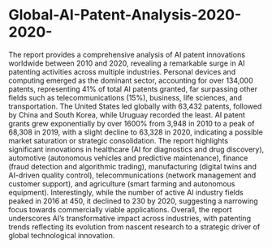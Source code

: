 # Global-AI-Patent-Analysis-2020-2020-

The report provides a comprehensive analysis of AI patent innovations worldwide between 2010 and 2020, revealing a remarkable surge in AI patenting activities across multiple industries. Personal devices and computing emerged as the dominant sector, accounting for over 134,000 patents, representing 41% of total AI patents granted, far surpassing other fields such as telecommunications (15%), business, life sciences, and transportation. The United States led globally with 63,432 patents, followed by China and South Korea, while Uruguay recorded the least. AI patent grants grew exponentially by over 1600% from 3,948 in 2010 to a peak of 68,308 in 2019, with a slight decline to 63,328 in 2020, indicating a possible market saturation or strategic consolidation. The report highlights significant innovations in healthcare (AI for diagnostics and drug discovery), automotive (autonomous vehicles and predictive maintenance), finance (fraud detection and algorithmic trading), manufacturing (digital twins and AI-driven quality control), telecommunications (network management and customer support), and agriculture (smart farming and autonomous equipment). Interestingly, while the number of active AI industry fields peaked in 2016 at 450, it declined to 230 by 2020, suggesting a narrowing focus towards commercially viable applications. Overall, the report underscores AI’s transformative impact across industries, with patenting trends reflecting its evolution from nascent research to a strategic driver of global technological innovation.
